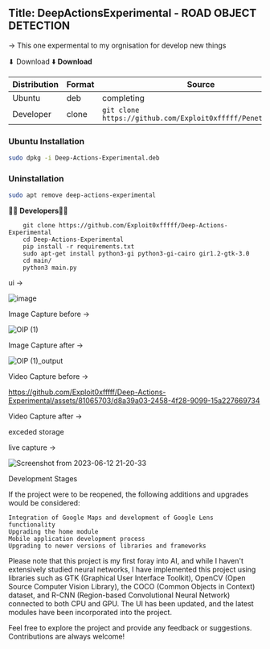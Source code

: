 ## Title: DeepActionsExperimental -  ROAD OBJECT DETECTION 

-> This one expermental to my orgnisation for develop new things

⬇ Download
⬇️ **Download**

| Distribution | Format | Source |
| ------------ | ------ | ------ |
| Ubuntu       | deb    | completing |
| Developer    | clone  | `git clone https://github.com/Exploit0xfffff/PenetrationApp` |

### Ubuntu Installation

```bash
sudo dpkg -i Deep-Actions-Experimental.deb
```

### Uninstallation

```bash
sudo apt remove deep-actions-experimental 
```


🔨🔨 **Developers**🔨🔨

```
    git clone https://github.com/Exploit0xfffff/Deep-Actions-Experimental
    cd Deep-Actions-Experimental
    pip install -r requirements.txt
    sudo apt-get install python3-gi python3-gi-cairo gir1.2-gtk-3.0
    cd main/
    python3 main.py
```

ui  ->

![image](https://github.com/Exploit0xfffff/DeepActionsExperimental/assets/81065703/7fab3f6d-5603-40e9-957c-244236b49c96)

Image Capture before ->

![OIP (1)](https://github.com/Exploit0xfffff/Deep-Actions-Experimental/assets/81065703/76b033a5-4882-44c7-9924-6a5d2faa7095)


Image Capture after ->

![OIP (1)_output](https://github.com/Exploit0xfffff/Deep-Actions-Experimental/assets/81065703/41375075-2686-4f5a-9ae6-930d2c8d36b9)

Video Capture before ->

https://github.com/Exploit0xfffff/Deep-Actions-Experimental/assets/81065703/d8a39a03-2458-4f28-9099-15a227669734


Video Capture after ->

exceded storage 

live capture ->

![Screenshot from 2023-06-12 21-20-33](https://github.com/Exploit0xfffff/Deep-Actions-Experimental/assets/81065703/66d208f3-1ce2-4f82-8a2b-19b021f2c57b)

Development Stages

If the project were to be reopened, the following additions and upgrades would be considered:

    Integration of Google Maps and development of Google Lens functionality
    Upgrading the home module
    Mobile application development process
    Upgrading to newer versions of libraries and frameworks

Please note that this project is my first foray into AI, and while I haven't extensively studied neural networks, I have implemented this project using libraries such as GTK (Graphical User Interface Toolkit), OpenCV (Open Source Computer Vision Library), the COCO (Common Objects in Context) dataset, and R-CNN (Region-based Convolutional Neural Network) connected to both CPU and GPU. The UI has been updated, and the latest modules have been incorporated into the project.

Feel free to explore the project and provide any feedback or suggestions. Contributions are always welcome!
